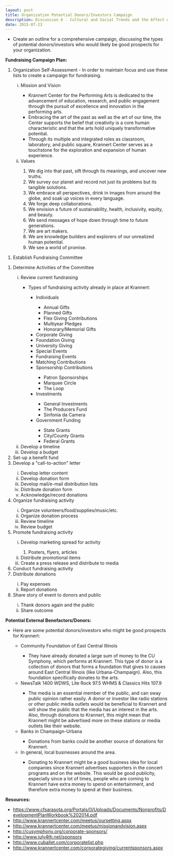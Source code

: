 ```yaml
---
layout: post
title: Organization Potential Donors/Investors Campaign
description: Discussion 6 - Cultural and Social Trends and the Affect on Krannert Center
date: 2015-07-23
---
```


* Create an outline for a comprehensive campaign, discussing the types of potential donors/investors who would likely be good prospects for your organization.

<!--more-->

<b>Fundraising Campaign Plan:</b>

<ol type="1" > <li>Organization Self-Assessment - In order to maintain focus and use these lists to create a campaign for fundraising.</li>
<ol type="i" > <li>Mission and Vision</li>
<ul>
<li>Krannert Center for the Performing Arts is dedicated to the advancement of education, research, and public engagement through the pursuit of excellence and innovation in the performing arts.</li>
<li>Embracing the art of the past as well as the art of our time, the Center supports the belief that creativity is a core human characteristic and that the arts hold uniquely transformative potential.</li>
<li>Through its multiple and integrated roles as classroom, laboratory, and public square, Krannert Center serves as a touchstone for the exploration and expansion of human experience.</li>
</ul>
<li>Values</li>
<ol type="1" > <li>We dig into that past, sift through its meanings, and uncover new truths.</li>
<li>We survey our planet and record not just its problems but its tangible solutions.</li>
<li>We embrace all perspectives, drink in images from around the globe, and soak up voices in every language.</li>
<li>We forge deep collaborations.</li>
<li>We envision a future of sustainability, health, inclusivity, equity, and beauty.</li>
<li>We send messages of hope down through time to future generations.</li>
<li>We are art makers.</li>
<li>We are knowledge builders and explorers of our unrealized human potential.</li>
<li>We see a world of promise.</li>
</ol>
</ol>
</ol>
<ol type="1" ><li>Establish Fundraising Committee</li></ol>
<ol type="1" ><li>Determine Activities of the Committee</li>
<ol type="i" ><li>Review current fundraising</li>
<ul>
<li>Types of fundraising activity already in place at Krannert:</li>
<ul>
<li>Individuals</li>
<ul>
<li>Annual Gifts</li>
<li>Planned Gifts</li>
<li>Flex Giving Contributions</li>
<li>Multiyear Pledges</li>
<li>Honorary/Memorial Gifts</li>
</ul>
<li>Corporate Giving</li>
<li>Foundation Giving</li>
<li>University Giving</li>
<li>Special Events</li>
<li>Fundraising Events</li>
<li>Matching Contributions</li>
<li>Sponsorship Contributions</li>
<ul>
<li>Patron Sponsorships</li>
<li>Marquee Circle</li>
<li>The Loop</li>
</ul>
<li>Investments</li>
<ul>
<li>General Investments</li>
<li>The Producers Fund</li>
<li>Sinfonia da Camera</li>
</ul>
<li>Government Funding</li>
<ul>
<li>State Grants</li>
<li>City/County Grants</li>
<li>Federal Grants</li>
</ul>
</ul>
</ul>
<li>Develop a timeline</li>
<li>Develop a budget</li>
</ol><li>Set-up a benefit fund</li>
<li>Develop a "call-to-action" letter</li>
<ol type="i" ><li>Develop letter content</li>
<li>Develop donation form</li>
<li>Develop mail/e-mail distribution lists</li>
<li>Distribute donation form</li>
<li>Acknowledge/record donations</li>
</ol><li>Organize fundraising activity </li>
<ol type="i" ><li>Organize volunteers/food/supplies/music/etc.</li>
<li>Organize donation process</li>
<li>Review timeline</li>
<li>Review budget</li>
</ol><li>Promote fundraising activity</li>
<ol type="i" ><li>Develop marketing spread for activity</li>
<ol type="1" ><li>Posters, flyers, articles</li>
</ol><li>Distribute promotional items</li>
<li>Create a press release and distribute to media</li>
</ol><li>Conduct fundraising activity</li>
<li>Distribute donations</li>
<ol type="i" ><li>Pay expenses</li>
<li>Report donations</li>
</ol><li>Share story of event to donors and public</li>
<ol type="i" ><li>Thank donors again and the public</li>
<li>Share outcome</li>
</ol></ol><b>Potential External Benefactors/Donors:</b>
<ul>
<li>Here are some potential donors/investors who might be good prospects for Krannert:</li>
<ul>
<li>Community Foundation of East Central Illinois</li>
<ul>
<li>They have already donated a large sum of money to the CU Symphony, which performs at Krannert. This type of donor is a collection of donors that forms a foundation that gives to causes around East Central Illinois (like Urbana-Champaign). Also, this foundation specifically donates to the arts. </li>
</ul>
<li>NewsTalk 1400 WDWS, Lite Rock 97.5 WHMS &amp; Classics Hits 107.9</li>
<ul>
<li>The media is an essential member of the public, and can sway public opinion rather easily. A donor or investor like radio stations or other public media outlets would be beneficial to Krannert and will show the public that the media has an interest in the arts. Also, through donations to Krannert, this might mean that Krannert might be advertised more on these stations or media outlets like their website.</li>
</ul>
<li>Banks in Champaign-Urbana</li>
<ul>
<li>Donations from banks could be another source of donations for Krannert.</li>
</ul>
<li>In general, local businesses around the area. </li>
<ul>
<li>Donating to Krannert might be a good business idea for local companies since Krannert advertises supporters in the concert programs and on the website. This would be good publicity, especially since a lot of times, people who are coming to Krannert have extra money to spend on entertainment, and therefore extra money to spend at their business. </li>
</ul>
</ul>
</ul>
<b>Resources:</b>
<ul>
<li><a href="https://www.cfsarasota.org/Portals/0/Uploads/Documents/Nonprofits/DevelopmentPlanWorkbook%202014.pdf">https://www.cfsarasota.org/Portals/0/Uploads/Documents/Nonprofits/DevelopmentPlanWorkbook%202014.pdf</a></li>
<li><a href="http://www.krannertcenter.com/meetus/oursetting.aspx">http://www.krannertcenter.com/meetus/oursetting.aspx</a></li>
<li><a href="http://www.krannertcenter.com/meetus/missionandvision.aspx">http://www.krannertcenter.com/meetus/missionandvision.aspx</a></li>
<li><a href="http://cusymphony.org/corporate-sponsors/">http://cusymphony.org/corporate-sponsors/</a></li>
<li><a href="http://www.july4th.net/sponsors">http://www.july4th.net/sponsors</a></li>
<li><a href="http://www.cuballet.com/corporatelist.php">http://www.cuballet.com/corporatelist.php</a></li>
<li><a href="http://www.krannertcenter.com/corporategiving/currentsponsors.aspx">http://www.krannertcenter.com/corporategiving/currentsponsors.aspx</a></li>
</ul>
